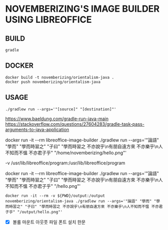 __NOVEMBERIZING'S IMAGE BUILDER USING LIBREOFFICE__
===================================================




## BUILD

```
gradle
```

## DOCKER

```
docker build -t novemberizing/orientalism-java .
docker push novemberizing/orientalism-java
```

## USAGE

```
./gradlew run --args='"[source]" "[destination]"'
```

https://www.baeldung.com/gradle-run-java-main
https://stackoverflow.com/questions/27604283/gradle-task-pass-arguments-to-java-application

docker run -it --rm libreoffice-image-builder ./gradlew run --args='"論語" "學而" "學而時習之" "子曰" "學而時習之 不亦說乎\n有朋自遠方來 不亦樂乎\n人不知而不慍 不亦君子乎" "/home/novemberizing/hello.png"'

-v /usr/lib/libreoffice/program:/usr/lib/libreoffice/program

docker run -it --rm libreoffice-image-builder ./gradlew run --args='"論語" "學而" "學而時習之" "子曰" "學而時習之 不亦說乎\n有朋自遠方來 不亦樂乎\n人不知而不慍 不亦君子乎" "/hello.png"'

```
docker run -it --rm -v ${PWD}/output:/output novemberizing/orientalism-java ./gradlew run --args='"論語" "學而" "學 而時習之" "子曰" "學而時習之 不亦說乎\n有朋自遠方來 不亦樂乎\n人不知而不慍 不亦君子乎" "/output/hello.png"'
```

- [x] 볼륨 마운트 아웃풋 파일
폰트 설치 한문
 
